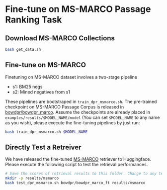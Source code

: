 # Fine-tune on MS-MARCO Passage Ranking Task

## Download MS-MARCO Collections
```bash
bash get_data.sh
```

## Fine-tune on MS-MARCO
Finetuning on MS-MARCO dataset involves a two-stage pipeline
 - s1: BM25 negs
 - s2: Mined negatives from s1

These pipelines are bootstraped in `train_dpr_msmarco.sh`. The pre-trained checkpoint on MS-MARCO Passage Corpus is released in [bowdpr/bowdpr_marco](https://huggingface.co/bowdpr/bowdpr_marco). Assume the checkpoints are already placed in `examples/results/$MODEL_NAME/model` (You can set `$MODEL_NAME` to any name as you wish), please execute the fine-tuning pipelines by just run:

```bash
bash train_dpr_msmarco.sh $MODEL_NAME
```

## Directly Test a Retreiver
We have released the fine-tuned [MS-MARCO](https://huggingface.co/bowdpr/bowdpr_marco_ft) retriever to Huggingface. Please execute the following script to test the retrieval performances.

```bash
# Save the scores of retrieval results to this folder. Change to any temporary folder as you wish
mkdir -p results/msmarco
bash test_dpr_msmarco.sh bowdpr/bowdpr_marco_ft results/msmarco
```
